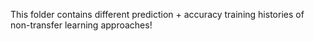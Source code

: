 
This folder contains different prediction + accuracy training histories of non-transfer learning approaches! 

